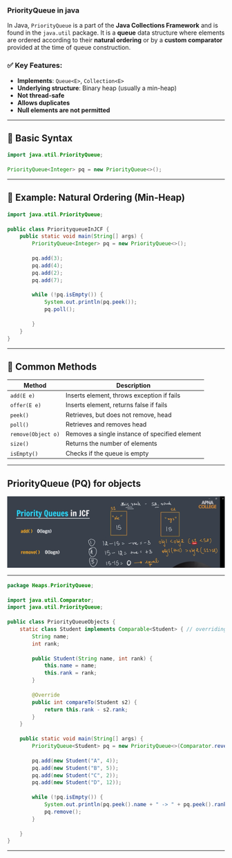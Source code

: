 ### PriorityQueue in java

In Java, `PriorityQueue` is a part of the **Java Collections Framework** and is found in the `java.util` package. It is a **queue** data structure where elements are ordered according to their **natural ordering** or by a **custom comparator** provided at the time of queue construction.

### ✅ Key Features:

- **Implements**: `Queue<E>`, `Collection<E>`
- **Underlying structure**: Binary heap (usually a min-heap)
- **Not thread-safe**
- **Allows duplicates**
- **Null elements are not permitted**

---

## 🔧 Basic Syntax

```java
import java.util.PriorityQueue;

PriorityQueue<Integer> pq = new PriorityQueue<>();
```

---

## 📌 Example: Natural Ordering (Min-Heap)

```java
import java.util.PriorityQueue;

public class PriorityqueueInJCF {
    public static void main(String[] args) {
        PriorityQueue<Integer> pq = new PriorityQueue<>();

        pq.add(3);
        pq.add(4);
        pq.add(2);
        pq.add(7);

        while (!pq.isEmpty()) {
            System.out.println(pq.peek());
            pq.poll();

        }
    }
}
```

---

## 📘 Common Methods

| Method             | Description                                    |
| ------------------ | ---------------------------------------------- |
| `add(E e)`         | Inserts element, throws exception if fails     |
| `offer(E e)`       | Inserts element, returns false if fails        |
| `peek()`           | Retrieves, but does not remove, head           |
| `poll()`           | Retrieves and removes head                     |
| `remove(Object o)` | Removes a single instance of specified element |
| `size()`           | Returns the number of elements                 |
| `isEmpty()`        | Checks if the queue is empty                   |

---

## PriorityQueue (PQ) for objects

![objects](images/image1.png)

---

```java
package Heaps.PriorityQueue;

import java.util.Comparator;
import java.util.PriorityQueue;

public class PriorityQueueObjects {
    static class Student implements Comparable<Student> { // overriding
        String name;
        int rank;

        public Student(String name, int rank) {
            this.name = name;
            this.rank = rank;
        }

        @Override
        public int compareTo(Student s2) {
            return this.rank - s2.rank;
        }
    }

    public static void main(String[] args) {
        PriorityQueue<Student> pq = new PriorityQueue<>(Comparator.reverseOrder());

        pq.add(new Student("A", 4));
        pq.add(new Student("B", 5));
        pq.add(new Student("C", 2));
        pq.add(new Student("D", 12));

        while (!pq.isEmpty()) {
            System.out.println(pq.peek().name + " -> " + pq.peek().rank);
            pq.remove();
        }

    }
}
```

---
